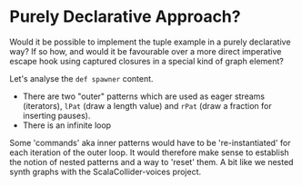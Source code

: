 # Purely Declarative Approach?

Would it be possible to implement the tuple example in a purely declarative way?
If so how, and would it be favourable over a more direct imperative escape hook
using captured closures in a special kind of graph element?

Let's analyse the `def spawner` content.

- There are two "outer" patterns which are used as eager streams (iterators),
  `lPat` (draw a length value) and `rPat` (draw a fraction for inserting pauses).
- There is an infinite loop

Some 'commands' aka inner patterns would have to be 're-instantiated' for each
iteration of the outer loop. It would therefore make sense to establish the notion
of nested patterns and a way to 'reset' them. A bit like we nested synth graphs with
the ScalaCollider-voices project.
